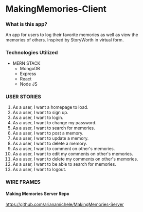 # MakingMemories-Client

### What is this app?
An app for users to log their favorite memories as well as view the memories of others. Inspired by StoryWorth in virtual form.

### Technologies Utilized
- MERN STACK
  - MongoDB
  - Express
  - React
  - Node JS

### USER STORIES
1. As a user, I want a homepage to load.
2. As a user, I want to sign up.
3. As a user, I want to login.
4. As a user, I want to change my password.
5. As a user, I want to search for memories.
6. As a user, I want to post a memory.
7. As a user, I want to update a memory.
8. As a user, I want to delete a memory.
9. As a user, I want to comment on other's memories.
10. As a user, I want to edit my comments on other's memories.
11. As a user, I want to delete my comments on other's memories.
12. As a user, I want to be able to search for memories.
13. As a user, I want to logout.

### WIRE FRAMES
<!-- ![](photos/photo1.png)
![](photos/photo2.png)
![](photos/photo3.png)
![](photos/photo4.png)
![](photos/photo5.png)
![](photos/photo6.png)
![](photos/photo7.png)
![](photos/photo8.png) -->


#### Making Memories Server Repo
https://github.com/arianamichele/MakingMemories-Server
